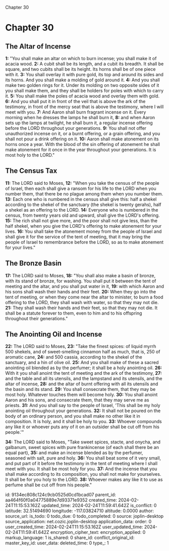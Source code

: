 Chapter 30

# Chapter 30

## The Altar of Incense

**1:** "You shall make an altar on which to burn incense; you shall make it of acacia wood.
**2:** A cubit shall be its length, and a cubit its breadth. It shall be square, and two cubits shall be its height. Its horns shall be of one piece with it.
**3:** You shall overlay it with pure gold, its top and around its sides and its horns. And you shall make a molding of gold around it.
**4:** And you shall make two golden rings for it. Under its molding on two opposite sides of it you shall make them, and they shall be holders for poles with which to carry it.
**5:** You shall make the poles of acacia wood and overlay them with gold.
**6:** And you shall put it in front of the veil that is above the ark of the testimony, in front of the mercy seat that is above the testimony, where I will meet with you.
**7:** And Aaron shall burn fragrant incense on it. Every morning when he dresses the lamps he shall burn it,
**8:** and when Aaron sets up the lamps at twilight, he shall burn it, a regular incense offering before the LORD throughout your generations.
**9:** You shall not offer unauthorized incense on it, or a burnt offering, or a grain offering, and you shall not pour a drink offering on it.
**10:** Aaron shall make atonement on its horns once a year. With the blood of the sin offering of atonement he shall make atonement for it once in the year throughout your generations. It is most holy to the LORD."

## The Census Tax

**11:** The LORD said to Moses,
**12:** "When you take the census of the people of Israel, then each shall give a ransom for his life to the LORD when you number them, that there be no plague among them when you number them.
**13:** Each one who is numbered in the census shall give this: half a shekel according to the shekel of the sanctuary (the shekel is twenty gerahs), half a shekel as an offering to the LORD.
**14:** Everyone who is numbered in the census, from twenty years old and upward, shall give the LORD's offering.
**15:** The rich shall not give more, and the poor shall not give less, than the half shekel, when you give the LORD's offering to make atonement for your lives.
**16:** You shall take the atonement money from the people of Israel and shall give it for the service of the tent of meeting, that it may bring the people of Israel to remembrance before the LORD, so as to make atonement for your lives."

## The Bronze Basin

**17:** The LORD said to Moses,
**18:** "You shall also make a basin of bronze, with its stand of bronze, for washing. You shall put it between the tent of meeting and the altar, and you shall put water in it,
**19:** with which Aaron and his sons shall wash their hands and their feet.
**20:** When they go into the tent of meeting, or when they come near the altar to minister, to burn a food offering to the LORD, they shall wash with water, so that they may not die.
**21:** They shall wash their hands and their feet, so that they may not die. It shall be a statute forever to them, even to him and to his offspring throughout their generations."

## The Anointing Oil and Incense

**22:** The LORD said to Moses,
**23:** "Take the finest spices: of liquid myrrh 500 shekels, and of sweet-smelling cinnamon half as much, that is, 250 of aromatic cane,
**24:** and 500 cassia, according to the shekel of the sanctuary, and a hin of olive oil.
**25:** And you shall make of these a sacred anointing oil blended as by the perfumer; it shall be a holy anointing oil.
**26:** With it you shall anoint the tent of meeting and the ark of the testimony,
**27:** and the table and all its utensils, and the lampstand and its utensils, and the altar of incense,
**28:** and the altar of burnt offering with all its utensils and the basin and its stand.
**29:** You shall consecrate them, that they may be most holy. Whatever touches them will become holy.
**30:** You shall anoint Aaron and his sons, and consecrate them, that they may serve me as priests.
**31:** And you shall say to the people of Israel, 'This shall be my holy anointing oil throughout your generations.
**32:** It shall not be poured on the body of an ordinary person, and you shall make no other like it in composition. It is holy, and it shall be holy to you.
**33:** Whoever compounds any like it or whoever puts any of it on an outsider shall be cut off from his people.'"

**34:** The LORD said to Moses, "Take sweet spices, stacte, and onycha, and galbanum, sweet spices with pure frankincense (of each shall there be an equal part),
**35:** and make an incense blended as by the perfumer, seasoned with salt, pure and holy.
**36:** You shall beat some of it very small, and put part of it before the testimony in the tent of meeting where I shall meet with you. It shall be most holy for you.
**37:** And the incense that you shall make according to its composition, you shall not make for yourselves. It shall be for you holy to the LORD.
**38:** Whoever makes any like it to use as perfume shall be cut off from his people."


id: 9134ec808c124c9cb0525d0cd1bcad07
parent_id: aa464f60f0a04775889e7d93371e9352
created_time: 2024-02-24T11:15:53.162Z
updated_time: 2024-02-24T11:59:41.642Z
is_conflict: 0
latitude: 32.51494690
longitude: -117.03824710
altitude: 0.0000
author: 
source_url: 
is_todo: 0
todo_due: 0
todo_completed: 0
source: joplin-desktop
source_application: net.cozic.joplin-desktop
application_data: 
order: 0
user_created_time: 2024-02-24T11:15:53.162Z
user_updated_time: 2024-02-24T11:59:41.642Z
encryption_cipher_text: 
encryption_applied: 0
markup_language: 1
is_shared: 0
share_id: 
conflict_original_id: 
master_key_id: 
user_data: 
deleted_time: 0
type_: 1